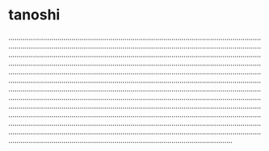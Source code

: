 # tanoshi

..............................................................................................................................................................................................................................................................................................................................................................................................................................................................................................................................................................................................................................................................................................................................................................................................................................................................................................................................................................................................................................................................................................................................................................................................................................................................................................................................................................................................................................................................................................................................................................................................................................................................